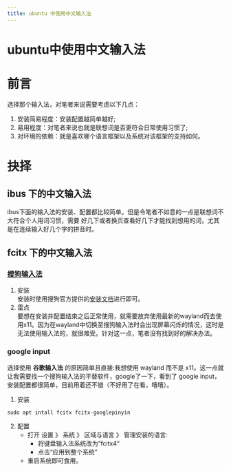 ```yaml
---
title: ubuntu 中使用中文输入法
---
```


# ubuntu中使用中文输入法
# 前言
选择那个输入法，对笔者来说需要考虑以下几点：  
1. 安装简易程度：安装配置越简单越好;
2. 易用程度：对笔者来说也就是联想词是否更符合日常使用习惯了;
3. 对环境的依赖：就是喜欢哪个语言框架以及系统对该框架的支持如何。
# 抉择
## ibus 下的中文输入法
ibus下面的输入法的安装、配置都比较简单。但是令笔者不如意的一点是联想词不大符合个人用词习惯，需要 <tab> 好几下或者换页查看好几下才能找到想用的词，尤其是在连续输入好几个字的拼音时。
## fcitx 下的中文输入法
### [搜狗输入法](https://shurufa.sogou.com/linux)
1. 安装  
安装时使用搜狗官方提供的[安装文档](https://shurufa.sogou.com/linux/guide)进行即可。
2. 雷点  
要想在安装并配置结束之后正常使用，就需要放弃使用最新的wayland而去使用x11。因为在wayland中切换至搜狗输入法时会出现屏幕闪烁的情况，这时是无法使用输入法的，就很难受。针对这一点，笔者没有找到好的解决办法。
### google input
选择使用 **谷歌输入法** 的原因简单且直接:我想使用 wayland 而不是 x11。这一点就让我需要找一个搜狗输入法的平替软件，google了一下，看到了 google input，安装配置都很简单，目前用着还不错（不好用了在看，嘻嘻）。
1. 安装
```shell
sudo apt intall fcitx fcitx-googlepinyin
```
2. 配置
    * 打开 设置 》 系统 》 区域与语言 》 管理安装的语言:  
        * 将键盘输入法系统改为”fcitx4“
        * 点击“应用到整个系统”
    * 重启系统即可食用。
